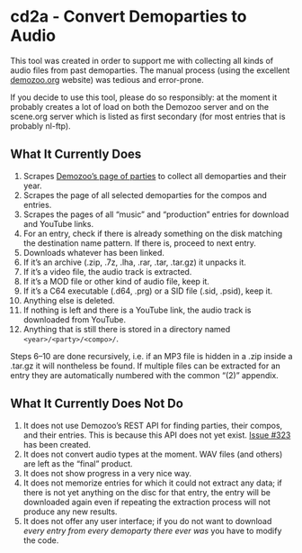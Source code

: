 # cd2a - Convert Demoparties to Audio

This tool was created in order to support me with collecting all kinds of audio files from past demoparties. The manual process (using the excellent [demozoo.org](https://demozoo.org/) website) was tedious and error-prone.

If you decide to use this tool, please do so responsibly: at the moment it probably creates a lot of load on both the Demozoo server and on the scene.org server which is listed as first secondary (for most entries that is probably nl-ftp).

## What It Currently Does

1. Scrapes [Demozoo’s page of parties](https://demozoo.org/parties/by_date/) to collect all demoparties and their year.
2. Scrapes the page of all selected demoparties for the compos and entries.
3. Scrapes the pages of all “music” and “production” entries for download and YouTube links.
4. For an entry, check if there is already something on the disk matching the destination name pattern. If there is, proceed to next entry.
5. Downloads whatever has been linked.
6. If it’s an archive (.zip, .7z, .lha, .rar, .tar, .tar.gz) it unpacks it.
7. If it’s a video file, the audio track is extracted.
8. If it’s a MOD file or other kind of audio file, keep it.
9. If it’s a C64 executable (.d64, .prg) or a SID file (.sid, .psid), keep it.
10. Anything else is deleted.
11. If nothing is left and there is a YouTube link, the audio track is downloaded from YouTube.
12. Anything that is still there is stored in a directory named `<year>/<party>/<compo>/`.

Steps 6–10 are done recursively, i.e. if an MP3 file is hidden in a .zip inside a .tar.gz it will nontheless be found. If multiple files can be extracted for an entry they are automatically numbered with the common “(2)” appendix.

## What It Currently Does Not Do

1. It does not use Demozoo’s REST API for finding parties, their compos, and their entries. This is because this API does not yet exist. [Issue #323](https://github.com/demozoo/demozoo/issues/323) has been created.
2. It does not convert audio types at the moment. WAV files (and others) are left as the “final” product.
3. It does not show progress in a very nice way.
4. It does not memorize entries for which it could not extract any data; if there is not yet anything on the disc for that entry, the entry will be downloaded again even if repeating the extraction process will not produce any new results.
5. It does not offer any user interface; if you do not want to download _every entry from every demoparty there ever was_ you have to modify the code.
